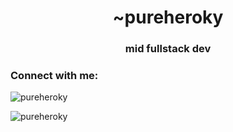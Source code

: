 <h1 align="center">~pureheroky</h1>
<h3 align="center">mid fullstack dev</h3>

<h3 align="left">Connect with me:</h3>
<p align="left">
</p>

<p><img align="center" src="https://github-readme-stats.vercel.app/api/top-langs?username=pureheroky&show_icons=true&locale=en&layout=compact" alt="pureheroky" /></p>

<p><img align="center" src="https://github-readme-streak-stats.herokuapp.com/?user=pureheroky&" alt="pureheroky" /></p>
